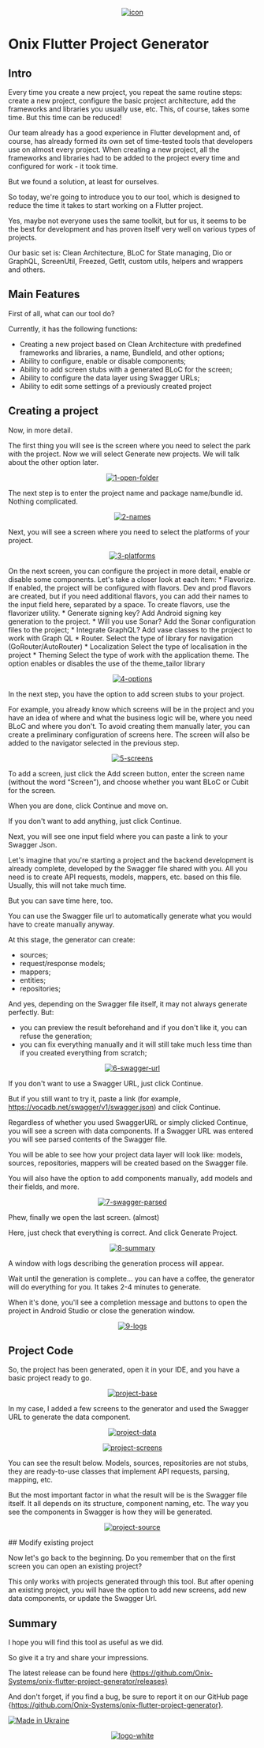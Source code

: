 <p align="center">
<a href="https://ibb.co/Js5vzD1"><img src="https://i.ibb.co/Js5vzD1/icon.png" alt="icon" border="0"></a>
</p>

# Onix Flutter Project Generator
## Intro

Every time you create a new project, you repeat the same routine steps: create a new project,
configure the basic project architecture, add the frameworks and libraries you usually use, etc.
This, of course, takes some time. But this time can be reduced!

Our team already has a good experience in Flutter development and, of course, has already formed its
own set of time-tested tools that developers use on almost every project. When creating a new
project, all the frameworks and libraries had to be added to the project every time and configured
for work - it took time.

But we found a solution, at least for ourselves.

So today, we're going to introduce you to our tool, which is designed to reduce the time it takes to
start working on a Flutter project.

Yes, maybe not everyone uses the same toolkit, but for us, it seems to be the best for development
and has proven itself very well on various types of projects.

Our basic set is: Clean Architecture, BLoC for State managing, Dio or GraphQL, ScreenUtil, Freezed,
GetIt, custom utils, helpers and wrappers and others.

## Main Features

First of all, what can our tool do?

Currently, it has the following functions:

* Creating a new project based on Clean Architecture with predefined frameworks and libraries, a name, BundleId, and other options;
* Ability to configure, enable or disable components;
* Ability to add screen stubs with a generated BLoC for the screen;
* Ability to configure the data layer using Swagger URLs;
* Ability to edit some settings of a previously created project

## Creating a project

Now, in more detail.

The first thing you will see is the screen where you need to select the park with the project. Now
we will select Generate new projects. We will talk about the other option later.
<p align="center">
<a href="https://ibb.co/5nh2Hys"><img src="https://i.ibb.co/Br2wMxT/1-open-folder.png" alt="1-open-folder" border="0"></a>
</p>
The next step is to enter the project name and package name/bundle id.
Nothing complicated.
<p align="center">
<a href="https://ibb.co/xXH5VqW"><img src="https://i.ibb.co/k51cY2j/2-names.png" alt="2-names" border="0"></a>
</p>
Next, you will see a screen where you need to select the platforms of your project.
<p align="center">
<a href="https://ibb.co/0KgxKMf"><img src="https://i.ibb.co/1MDkMq9/3-platforms.png" alt="3-platforms" border="0"></a>
</p>
On the next screen, you can configure the project in more detail, enable or disable some components.
Let's take a closer look at each item:
* Flavorize.
If enabled, the project will be configured with flavors. Dev and prod flavors are created, but if
you need additional flavors, you can add their names to the input field here, separated by a space.
To create flavors, use the flavorizer utility.
* Generate signing key?
Add Android signing key generation to the project.
* Will you use Sonar?
Add the Sonar configuration files to the project;
* Integrate GraphQL?
Add vase classes to the project to work with Graph QL
* Router.
Select the type of library for navigation (GoRouter/AutoRouter)
* Localization
Select the type of localisation in the project
* Theming
Select the type of work with the application theme. The option enables or disables the use of the
theme_tailor library
<p align="center">
<a href="https://ibb.co/vhDBWgz"><img src="https://i.ibb.co/LrvPybp/4-options.png" alt="4-options" border="0"></a>
</p>
In the next step, you have the option to add screen stubs to your project.

For example, you already know which screens will be in the project and you have an idea of where and
what the business logic will be, where you need BLoC and where you don't.
To avoid creating them manually later, you can create a preliminary configuration of screens here.
The screen will also be added to the navigator selected in the previous step.
<p align="center">
<a href="https://ibb.co/0yBd7kr"><img src="https://i.ibb.co/xqmRky6/5-screens.png" alt="5-screens" border="0"></a>
</p>
To add a screen, just click the Add screen button, enter the screen name (without the word
“Screen”), and choose whether you want BLoC or Cubit for the screen.

When you are done, click Continue and move on.

If you don't want to add anything, just click Continue.

Next, you will see one input field where you can paste a link to your Swagger Json.

Let's imagine that you're starting a project and the backend development is already complete,
developed by the Swagger file shared with you. All you need is to create API requests, models,
mappers, etc. based on this file. Usually, this will not take much time.

But you can save time here, too.

You can use the Swagger file url to automatically generate what you would have to create manually
anyway.

At this stage, the generator can create:
* sources;
* request/response models;
* mappers;
* entities;
* repositories;

And yes, depending on the Swagger file itself, it may not always generate perfectly. But:
* you can preview the result beforehand and if you don't like it, you can refuse the generation;
* you can fix everything manually and it will still take much less time than if you created everything
from scratch;
<p align="center">
<a href="https://ibb.co/Ctsmb3y"><img src="https://i.ibb.co/7zNjndD/6-swagger-url.png" alt="6-swagger-url" border="0"></a>
</p>
If you don't want to use a Swagger URL, just click Continue.

But if you still want to try it, paste a link (for
example, https://vocadb.net/swagger/v1/swagger.json) and click Continue.

Regardless of whether you used SwaggerURL or simply clicked Continue, you will see a screen with
data components.
If a Swagger URL was entered you will see parsed contents of the Swagger file.

You will be able to see how your project data layer will look like: models, sources, repositories,
mappers will be created based on the Swagger file.

You will also have the option to add components manually, add models and their fields, and more.
<p align="center">
<a href="https://ibb.co/tZvrgCF"><img src="https://i.ibb.co/RhswfHd/7-swagger-parsed.png" alt="7-swagger-parsed" border="0"></a>
</p>
Phew, finally we open the last screen. (almost)

Here, just check that everything is correct. And click Generate Project.
<p align="center">
<a href="https://ibb.co/56MWfNd"><img src="https://i.ibb.co/xDCSRpy/8-summary.png" alt="8-summary" border="0"></a>
</p>
A window with logs describing the generation process will appear.

Wait until the generation is complete... you can have a coffee, the generator will do everything for
you.
It takes 2-4 minutes to generate.

When it's done, you'll see a completion message and buttons to open the project in Android Studio or
close the generation window.
<p align="center">
<a href="https://ibb.co/ZTFT2y3"><img src="https://i.ibb.co/RHsHjL1/9-logs.png" alt="9-logs" border="0"></a>
</p>

## Project Code

So, the project has been generated, open it in your IDE, and you have a basic project ready to go.
<p align="center">
<a href="https://ibb.co/cLB005X"><img src="https://i.ibb.co/nCG9928/project-base.png" alt="project-base" border="0"></a>
</p>
In my case, I added a few screens to the generator and used the Swagger URL to generate the data
component.
<p align="center">
<a href="https://ibb.co/zXK8sQF"><img src="https://i.ibb.co/wSDJyB7/project-data.png" alt="project-data" border="0"></a>
</p>
<p align="center">
<a href="https://ibb.co/MZBSZZ1"><img src="https://i.ibb.co/wBcgBBQ/project-screens.png" alt="project-screens" border="0"></a>
</p>
You can see the result below. Models, sources, repositories are not stubs, they are ready-to-use
classes that implement API requests, parsing, mapping, etc.

But the most important factor in what the result will be is the Swagger file itself. It all depends
on its structure, component naming, etc. The way you see the components in Swagger is how they will
be generated.
<p align="center">
<a href="https://ibb.co/XLBcr3X"><img src="https://i.ibb.co/LRwVXJS/project-source.png" alt="project-source" border="0"></a>
</p>
## Modify existing project

Now let's go back to the beginning. Do you remember that on the first screen you can open an
existing project?

This only works with projects generated through this tool. But after opening an existing project,
you will have the option to add new screens, add new data components, or update the Swagger Url.

## Summary
I hope you will find this tool as useful as we did.

So give it a try and share your impressions.

The latest release can be found
here {https://github.com/Onix-Systems/onix-flutter-project-generator/releases}

And don't forget, if you find a bug, be sure to report it on our GitHub
page {https://github.com/Onix-Systems/onix-flutter-project-generator}.

[![Made in Ukraine](https://img.shields.io/badge/made_in-Ukraine-ffd700.svg?labelColor=0057b7)](https://stand-with-ukraine.pp.ua)

<p align="center">
<a href="https://ibb.co/Jq7C042"><img src="https://i.ibb.co/C67WNZv/logo-white.png" alt="logo-white" border="0"></a>
</p>
